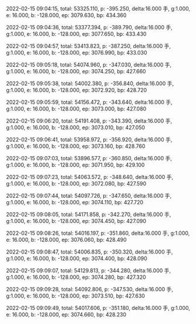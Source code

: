 2022-02-15 09:04:15, total: 53325.110, p: -395.250, delta:16.000 手, g:1.000, e: 16.000, b: -128.000, ep: 3079.630, bp: 434.360

2022-02-15 09:04:36, total: 53377.394, p: -389.790, delta:16.000 手, g:1.000, e: 16.000, b: -128.000, ep: 3077.650, bp: 433.430

2022-02-15 09:04:57, total: 53413.823, p: -387.250, delta:16.000 手, g:1.000, e: 16.000, b: -128.000, ep: 3076.990, bp: 433.030

2022-02-15 09:05:18, total: 54074.960, p: -347.030, delta:16.000 手, g:1.000, e: 16.000, b: -128.000, ep: 3074.250, bp: 427.660

2022-02-15 09:05:38, total: 54002.380, p: -356.840, delta:16.000 手, g:1.000, e: 16.000, b: -128.000, ep: 3072.920, bp: 428.720

2022-02-15 09:05:59, total: 54156.472, p: -343.640, delta:16.000 手, g:1.000, e: 16.000, b: -128.000, ep: 3073.000, bp: 427.080

2022-02-15 09:06:20, total: 54191.408, p: -343.390, delta:16.000 手, g:1.000, e: 16.000, b: -128.000, ep: 3073.010, bp: 427.050

2022-02-15 09:06:41, total: 53958.972, p: -356.920, delta:16.000 手, g:1.000, e: 16.000, b: -128.000, ep: 3073.160, bp: 428.760

2022-02-15 09:07:03, total: 53896.577, p: -360.850, delta:16.000 手, g:1.000, e: 16.000, b: -128.000, ep: 3071.950, bp: 429.100

2022-02-15 09:07:23, total: 54063.572, p: -348.640, delta:16.000 手, g:1.000, e: 16.000, b: -128.000, ep: 3072.080, bp: 427.590

2022-02-15 09:07:44, total: 54097.726, p: -347.650, delta:16.000 手, g:1.000, e: 16.000, b: -128.000, ep: 3074.110, bp: 427.720

2022-02-15 09:08:05, total: 54171.858, p: -342.270, delta:16.000 手, g:1.000, e: 16.000, b: -128.000, ep: 3074.450, bp: 427.090

2022-02-15 09:08:26, total: 54016.197, p: -351.860, delta:16.000 手, g:1.000, e: 16.000, b: -128.000, ep: 3076.060, bp: 428.490

2022-02-15 09:08:47, total: 54006.835, p: -350.320, delta:16.000 手, g:1.000, e: 16.000, b: -128.000, ep: 3074.400, bp: 428.090

2022-02-15 09:09:07, total: 54129.813, p: -344.280, delta:16.000 手, g:1.000, e: 16.000, b: -128.000, ep: 3074.280, bp: 427.320

2022-02-15 09:09:28, total: 54092.806, p: -347.530, delta:16.000 手, g:1.000, e: 16.000, b: -128.000, ep: 3073.510, bp: 427.630

2022-02-15 09:09:49, total: 54017.606, p: -351.180, delta:16.000 手, g:1.000, e: 16.000, b: -128.000, ep: 3074.660, bp: 428.230